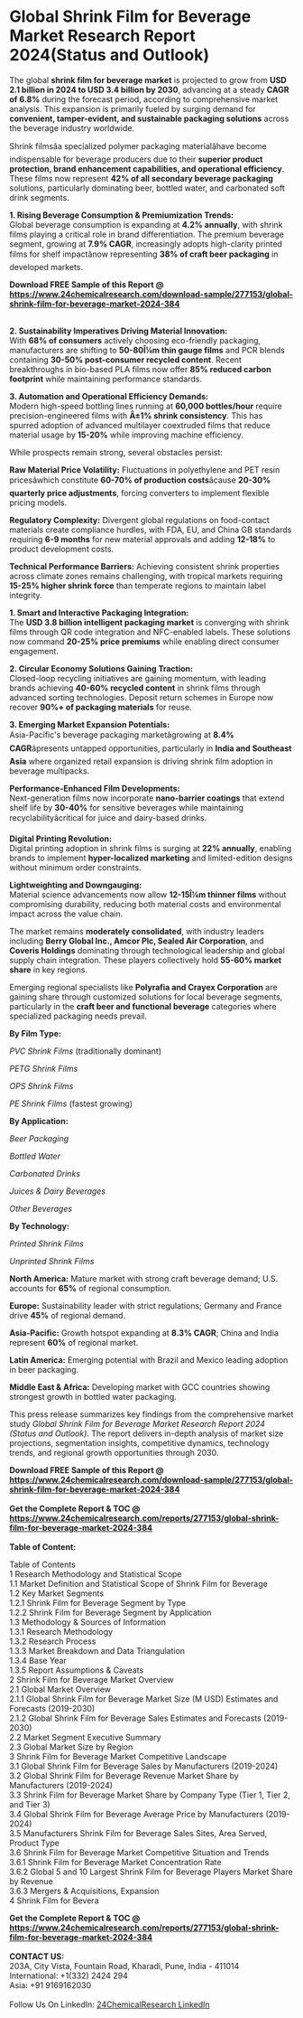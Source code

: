 <h1>Global Shrink Film for Beverage Market Research Report 2024(Status and Outlook)</h1><p>The global <strong>shrink film for beverage market</strong> is projected to grow from <strong>USD 2.1 billion in 2024 to USD 3.4 billion by 2030</strong>, advancing at a steady <strong>CAGR of 6.8%</strong> during the forecast period, according to comprehensive market analysis. This expansion is primarily fueled by surging demand for <strong>convenient, tamper-evident, and sustainable packaging solutions</strong> across the beverage industry worldwide.</p><p>Shrink filmsâa specialized polymer packaging materialâhave become indispensable for beverage producers due to their <strong>superior product protection, brand enhancement capabilities, and operational efficiency</strong>. These films now represent <strong>42% of all secondary beverage packaging</strong> solutions, particularly dominating beer, bottled water, and carbonated soft drink segments.</p><p><strong>1. Rising Beverage Consumption &amp; Premiumization Trends:</strong><br>
Global beverage consumption is expanding at <strong>4.2% annually</strong>, with shrink films playing a critical role in brand differentiation. The premium beverage segment, growing at <strong>7.9% CAGR</strong>, increasingly adopts high-clarity printed films for shelf impactânow representing <strong>38% of craft beer packaging</strong> in developed markets.</p><div><b>Download FREE Sample of this Report @ 
            <a href="https://www.24chemicalresearch.com/download-sample/277153/global-shrink-film-for-beverage-market-2024-384">
            https://www.24chemicalresearch.com/download-sample/277153/global-shrink-film-for-beverage-market-2024-384</a></b></div><br><p><strong>2. Sustainability Imperatives Driving Material Innovation:</strong><br>
With <strong>68% of consumers</strong> actively choosing eco-friendly packaging, manufacturers are shifting to <strong>50-80Î¼m thin gauge films</strong> and PCR blends containing <strong>30-50% post-consumer recycled content</strong>. Recent breakthroughs in bio-based PLA films now offer <strong>85% reduced carbon footprint</strong> while maintaining performance standards.</p><p><strong>3. Automation and Operational Efficiency Demands:</strong><br>
Modern high-speed bottling lines running at <strong>60,000 bottles/hour</strong> require precision-engineered films with <strong>Â±1% shrink consistency</strong>. This has spurred adoption of advanced multilayer coextruded films that reduce material usage by <strong>15-20%</strong> while improving machine efficiency.</p><p>While prospects remain strong, several obstacles persist:</p><p><strong>Raw Material Price Volatility:</strong> Fluctuations in polyethylene and PET resin pricesâwhich constitute <strong>60-70% of production costs</strong>âcause <strong>20-30% quarterly price adjustments</strong>, forcing converters to implement flexible pricing models.</p><p><strong>Regulatory Complexity:</strong> Divergent global regulations on food-contact materials create compliance hurdles, with FDA, EU, and China GB standards requiring <strong>6-9 months</strong> for new material approvals and adding <strong>12-18%</strong> to product development costs.</p><p><strong>Technical Performance Barriers:</strong> Achieving consistent shrink properties across climate zones remains challenging, with tropical markets requiring <strong>15-25% higher shrink force</strong> than temperate regions to maintain label integrity.</p><p><strong>1. Smart and Interactive Packaging Integration:</strong><br>
The <strong>USD 3.8 billion intelligent packaging market</strong> is converging with shrink films through QR code integration and NFC-enabled labels. These solutions now command <strong>20-25% price premiums</strong> while enabling direct consumer engagement.</p><p><strong>2. Circular Economy Solutions Gaining Traction:</strong><br>
Closed-loop recycling initiatives are gaining momentum, with leading brands achieving <strong>40-60% recycled content</strong> in shrink films through advanced sorting technologies. Deposit return schemes in Europe now recover <strong>90%+ of packaging materials</strong> for reuse.</p><p><strong>3. Emerging Market Expansion Potentials:</strong><br>
Asia-Pacific's beverage packaging marketâgrowing at <strong>8.4% CAGR</strong>âpresents untapped opportunities, particularly in <strong>India and Southeast Asia</strong> where organized retail expansion is driving shrink film adoption in beverage multipacks.</p><p><strong>Performance-Enhanced Film Developments:</strong><br>
	Next-generation films now incorporate <strong>nano-barrier coatings</strong> that extend shelf life by <strong>30-40%</strong> for sensitive beverages while maintaining recyclabilityâcritical for juice and dairy-based drinks.</p><p><strong>Digital Printing Revolution:</strong><br>
	Digital printing adoption in shrink films is surging at <strong>22% annually</strong>, enabling brands to implement <strong>hyper-localized marketing</strong> and limited-edition designs without minimum order constraints.</p><p><strong>Lightweighting and Downgauging:</strong><br>
	Material science advancements now allow <strong>12-15Î¼m thinner films</strong> without compromising durability, reducing both material costs and environmental impact across the value chain.</p><p>The market remains <strong>moderately consolidated</strong>, with industry leaders including <strong>Berry Global Inc., Amcor Plc, Sealed Air Corporation</strong>, and <strong>Coveris Holdings</strong> dominating through technological leadership and global supply chain integration. These players collectively hold <strong>55-60% market share</strong> in key regions.</p><p>Emerging regional specialists like <strong>Polyrafia and Crayex Corporation</strong> are gaining share through customized solutions for local beverage segments, particularly in the <strong>craft beer and functional beverage</strong> categories where specialized packaging needs prevail.</p><p><strong>By Film Type:</strong></p><p><em>PVC Shrink Films</em> (traditionally dominant)</p><p><em>PETG Shrink Films</em></p><p><em>OPS Shrink Films</em></p><p><em>PE Shrink Films</em> (fastest growing)</p><p><strong>By Application:</strong></p><p><em>Beer Packaging</em></p><p><em>Bottled Water</em></p><p><em>Carbonated Drinks</em></p><p><em>Juices &amp; Dairy Beverages</em></p><p><em>Other Beverages</em></p><p><strong>By Technology:</strong></p><p><em>Printed Shrink Films</em></p><p><em>Unprinted Shrink Films</em></p><p><strong>North America:</strong> Mature market with strong craft beverage demand; U.S. accounts for <strong>65%</strong> of regional consumption.</p><p><strong>Europe:</strong> Sustainability leader with strict regulations; Germany and France drive <strong>45%</strong> of regional demand.</p><p><strong>Asia-Pacific:</strong> Growth hotspot expanding at <strong>8.3% CAGR</strong>; China and India represent <strong>60%</strong> of regional market.</p><p><strong>Latin America:</strong> Emerging potential with Brazil and Mexico leading adoption in beer packaging.</p><p><strong>Middle East &amp; Africa:</strong> Developing market with GCC countries showing strongest growth in bottled water packaging.</p><p>This press release summarizes key findings from the comprehensive market study <em>Global Shrink Film for Beverage Market Research Report 2024 (Status and Outlook)</em>. The report delivers in-depth analysis of market size projections, segmentation insights, competitive dynamics, technology trends, and regional growth opportunities through 2030.</p><div><b>Download FREE Sample of this Report @ 
            <a href="https://www.24chemicalresearch.com/download-sample/277153/global-shrink-film-for-beverage-market-2024-384">
            https://www.24chemicalresearch.com/download-sample/277153/global-shrink-film-for-beverage-market-2024-384</a></b></div><br><div><b>Get the Complete Report & TOC @ 
            <a href="https://www.24chemicalresearch.com/reports/277153/global-shrink-film-for-beverage-market-2024-384">
            https://www.24chemicalresearch.com/reports/277153/global-shrink-film-for-beverage-market-2024-384</a></b></div><br>
            <b>Table of Content:</b><p>Table of Contents<br />
1 Research Methodology and Statistical Scope<br />
1.1 Market Definition and Statistical Scope of Shrink Film for Beverage<br />
1.2 Key Market Segments<br />
1.2.1 Shrink Film for Beverage Segment by Type<br />
1.2.2 Shrink Film for Beverage Segment by Application<br />
1.3 Methodology & Sources of Information<br />
1.3.1 Research Methodology<br />
1.3.2 Research Process<br />
1.3.3 Market Breakdown and Data Triangulation<br />
1.3.4 Base Year<br />
1.3.5 Report Assumptions & Caveats<br />
2 Shrink Film for Beverage Market Overview<br />
2.1 Global Market Overview<br />
2.1.1 Global Shrink Film for Beverage Market Size (M USD) Estimates and Forecasts (2019-2030)<br />
2.1.2 Global Shrink Film for Beverage Sales Estimates and Forecasts (2019-2030)<br />
2.2 Market Segment Executive Summary<br />
2.3 Global Market Size by Region<br />
3 Shrink Film for Beverage Market Competitive Landscape<br />
3.1 Global Shrink Film for Beverage Sales by Manufacturers (2019-2024)<br />
3.2 Global Shrink Film for Beverage Revenue Market Share by Manufacturers (2019-2024)<br />
3.3 Shrink Film for Beverage Market Share by Company Type (Tier 1, Tier 2, and Tier 3)<br />
3.4 Global Shrink Film for Beverage Average Price by Manufacturers (2019-2024)<br />
3.5 Manufacturers Shrink Film for Beverage Sales Sites, Area Served, Product Type<br />
3.6 Shrink Film for Beverage Market Competitive Situation and Trends<br />
3.6.1 Shrink Film for Beverage Market Concentration Rate<br />
3.6.2 Global 5 and 10 Largest Shrink Film for Beverage Players Market Share by Revenue<br />
3.6.3 Mergers & Acquisitions, Expansion<br />
4 Shrink Film for Bevera</p><div><b>Get the Complete Report & TOC @ 
            <a href="https://www.24chemicalresearch.com/reports/277153/global-shrink-film-for-beverage-market-2024-384">
            https://www.24chemicalresearch.com/reports/277153/global-shrink-film-for-beverage-market-2024-384</a></b></div><br><b>CONTACT US:</b><br>
            203A, City Vista, Fountain Road, Kharadi, Pune, India - 411014<br>
            International: +1(332) 2424 294<br>
            Asia: +91 9169162030 <br><br>
            Follow Us On LinkedIn: <a href="https://www.linkedin.com/company/24chemicalresearch/">24ChemicalResearch LinkedIn</a>
